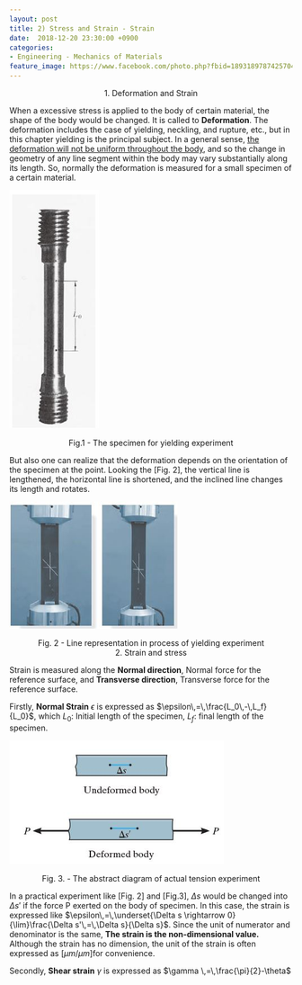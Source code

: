 ```yaml
---
layout: post
title: 2) Stress and Strain - Strain
date:  2018-12-20 23:30:00 +0900
categories:
- Engineering - Mechanics of Materials
feature_image: https://www.facebook.com/photo.php?fbid=1893189787425704&set=a.1893187554092594&type=3&theater
---
```


<center>1. Deformation and Strain</center>

When a excessive stress is applied to the body of certain material, the shape of the body would be changed. It is called to **Deformation**. The deformation includes the case of yielding, neckling, and rupture, etc., but in this chapter yielding is the principal subject. In a general sense, <u>the deformation will not be uniform throughout the body</u>, and so the change in geometry of any line segment within the body may vary substantially along its length. So, normally the deformation is measured for a small specimen of a certain material.

![useful image](https://raw.githubusercontent.com/brandonkim12/brandonkim12.github.io/master/assets/mechanics_of_materials/fig_15.JPG)

<center>Fig.1 - The specimen for yielding experiment</center>

But also one can realize that the deformation depends on the orientation of the specimen at the point. Looking the [Fig. 2], the vertical line is lengthened, the horizontal line is shortened, and the inclined line changes its length and rotates. 

![useful image](https://raw.githubusercontent.com/brandonkim12/brandonkim12.github.io/master/assets/mechanics_of_materials/fig_16.JPG)

<center>Fig. 2 - Line representation in process of yielding experiment</center>



<center>2. Strain and stress</center>

Strain is measured along the **Normal direction**, Normal force for the reference surface, and **Transverse direction**, Transverse force for the reference surface. 

Firstly, **Normal Strain** $\epsilon$ is expressed as $\epsilon\,=\,\frac{L_0\,-\,L_f}{L_0}$, which $L_0$: Initial length of the specimen, $L_f$: final length of the specimen. 

![useful image](https://raw.githubusercontent.com/brandonkim12/brandonkim12.github.io/master/assets/mechanics_of_materials/fig_17.JPG)

<center>Fig. 3. - The abstract diagram of actual tension experiment</center>

In a practical experiment like [Fig. 2] and [Fig.3], $\Delta s$ would be changed into $\Delta s'$ if the force P exerted on the body of specimen. In this case, the strain is expressed like $\epsilon\,=\,\underset{\Delta s \rightarrow 0}{\lim}\frac{\Delta s'\,=\,\Delta s}{\Delta s}$. Since the unit of numerator and denominator is the same, **The strain is the non-dimensional value.** Although the strain has no dimension, the unit of the strain is often expressed as [$\mu m/\mu m$]for convenience. 



Secondly, **Shear strain** $\gamma$ is expressed as $\gamma \,=\,\frac{\pi}{2}-\theta$

